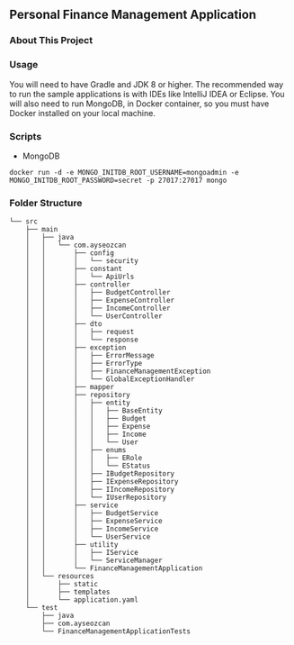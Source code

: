 ## Personal Finance Management Application
### About This Project
### Usage
You will need to have Gradle and JDK 8 or higher. The recommended way to run the sample applications is with IDEs like IntelliJ IDEA or Eclipse. You will also need to run MongoDB, in Docker container, so you must have Docker installed on your local machine.
### Scripts
- MongoDB
```
docker run -d -e MONGO_INITDB_ROOT_USERNAME=mongoadmin -e MONGO_INITDB_ROOT_PASSWORD=secret -p 27017:27017 mongo
```
### Folder Structure

```
└── src
    ├── main
    │   ├── java
    │   │   └── com.ayseozcan
    │   │       ├── config
    │   │       │   └── security
    │   │       ├── constant
    │   │       │   └── ApiUrls
    │   │       ├── controller
    │   │       │   ├── BudgetController
    │   │       │   ├── ExpenseController
    │   │       │   ├── IncomeController
    │   │       │   └── UserController    
    │   │       ├── dto
    │   │       │   ├── request
    │   │       │   └── response       
    │   │       ├── exception
    │   │       │   ├── ErrorMessage
    │   │       │   ├── ErrorType
    │   │       │   ├── FinanceManagementException
    │   │       │   └── GlobalExceptionHandler      
    │   │       ├── mapper
    │   │       ├── repository
    │   │       │   ├── entity
    │   │       │   │   ├── BaseEntity 
    │   │       │   │   ├── Budget
    │   │       │   │   ├── Expense
    │   │       │   │   ├── Income
    │   │       │   │   └── User    
    │   │       │   ├── enums
    │   │       │   │   ├── ERole
    │   │       │   │   └── EStatus      
    │   │       │   ├── IBudgetRepository
    │   │       │   ├── IExpenseRepository
    │   │       │   ├── IIncomeRepository
    │   │       │   └── IUserRepository 
    │   │       ├── service 
    │   │       │   ├── BudgetService
    │   │       │   ├── ExpenseService
    │   │       │   ├── IncomeService
    │   │       │   └── UserService   
    │   │       ├── utility 
    │   │       │   ├── IService
    │   │       │   └── ServiceManager  
    │   │       └── FinanceManagementApplication
    │   └── resources
    │       ├── static
    │       ├── templates
    │       └── application.yaml
    └── test
        ├── java
        ├── com.ayseozcan
        └── FinanceManagementApplicationTests
```